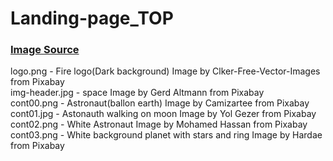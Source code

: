# Landing-page_TOP

### <ins>Image Source<ins>

logo.png - Fire logo(Dark background) Image by Clker-Free-Vector-Images from Pixabay<br>
img-header.jpg - space Image by Gerd Altmann from Pixabay <br>
cont00.png - Astronaut(ballon earth) Image by Camizartee from Pixabay <br>
cont01.jpg - Astonauth walking on moon Image by Yol Gezer from Pixabay <br>
cont02.png - White Astronaut Image by Mohamed Hassan from Pixabay <br>
cont03.png - White background planet with stars and ring Image by Hardae from Pixabay <br>
